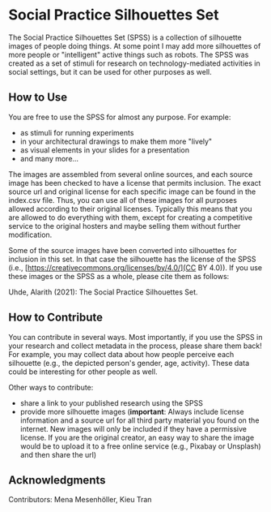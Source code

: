 # Social Practice Silhouettes Set

The Social Practice Silhouettes Set (SPSS) is a collection of silhouette images
of people doing things. At some point I may add more silhouettes of more people
or "intelligent" active things such as robots. The SPSS was created as a set of
stimuli for research on technology-mediated activities in social settings, but
it can be used for other purposes as well.

## How to Use

You are free to use the SPSS for almost any purpose. For example:
- as stimuli for running experiments
- in your architectural drawings to make them more "lively"
- as visual elements in your slides for a presentation
- and many more...

The images are assembled from several online sources, and each source image has
been checked to have a license that permits inclusion. The exact source url and
original license for each specific image can be found in the index.csv file.
Thus, you can use all of these images for all purposes allowed according to
their original licenses. Typically this means that you are allowed to do
everything with them, except for creating a competitive service to the original
hosters and maybe selling them without further modification.

Some of the source images have been converted into silhouettes for inclusion in
this set. In that case the silhouette has the license of the SPSS (i.e.,
[https://creativecommons.org/licenses/by/4.0/](CC BY 4.0)). If you use these
images or the SPSS as a whole, please cite them as follows:

Uhde, Alarith (2021): The Social Practice Silhouettes Set.

## How to Contribute

You can contribute in several ways. Most importantly, if you use the SPSS in
your research and collect metadata in the process, please share them back! For
example, you may collect data about how people perceive each silhouette (e.g.,
the depicted person's gender, age, activity). These data could be interesting
for other people as well.

Other ways to contribute:
- share a link to your published research using the SPSS
- provide more silhouette images (**important**: Always include license
  information and a source url for all third party material you found on the
  internet. New images will only be included if they have a permissive license.
  If you are the original creator, an easy way to share the image would be to
  upload it to a free online service (e.g., Pixabay or Unsplash) and then share
  the url)

## Acknowledgments

Contributors: Mena Mesenhöller, Kieu Tran
